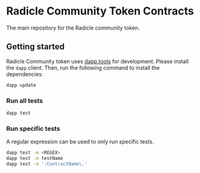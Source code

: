 # Radicle Community Token Contracts
The main repository for the Radicle community token.

## Getting started
Radicle Community token uses [dapp.tools](https://github.com/dapphub/dapptools) for development. Please install the `dapp` client. Then, run the following command to install the dependencies:

```bash
dapp update
```

### Run all tests
```bash
dapp test
```

### Run specific tests
A regular expression can be used to only run specific tests.

```bash
dapp test -m <REGEX>
dapp test -m testName
dapp test -m ':ContractName\.'
```
